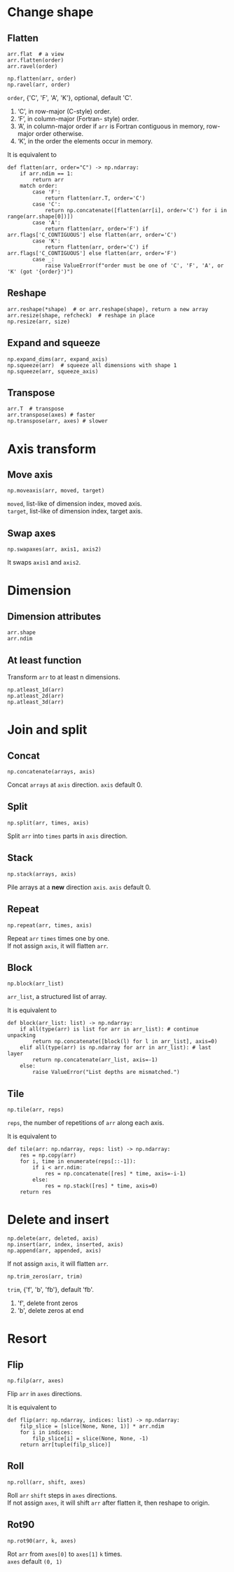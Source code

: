 # Change shape
## Flatten

```python3
arr.flat  # a view
arr.flatten(order)
arr.ravel(order)

np.flatten(arr, order)
np.ravel(arr, order)
```
`order`, {'C', 'F', 'A', 'K'}, optional, default 'C'.
1. ‘C’, in row-major (C-style) order. 
2. ‘F’, in column-major (Fortran- style) order. 
3. ‘A’, in column-major order if `arr` is Fortran contiguous in memory, row-major order otherwise. 
4. ‘K’, in the order the elements occur in memory.

It is equivalent to
```python3
def flatten(arr, order="C") -> np.ndarray:
    if arr.ndim == 1:
        return arr
    match order:
        case 'F':
            return flatten(arr.T, order='C')
        case 'C':
            return np.concatenate([flatten(arr[i], order='C') for i in range(arr.shape[0])])
        case 'A':
            return flatten(arr, order='F') if arr.flags['C_CONTIGUOUS'] else flatten(arr, order='C')
        case 'K':
            return flatten(arr, order='C') if arr.flags['C_CONTIGUOUS'] else flatten(arr, order='F')
        case _:
            raise ValueError(f"order must be one of 'C', 'F', 'A', or 'K' (got '{order}')")
```

## Reshape
```python3
arr.reshape(*shape)  # or arr.reshape(shape), return a new array
arr.resize(shape, refcheck)  # reshape in place
np.resize(arr, size)
```

## Expand and squeeze
```python3
np.expand_dims(arr, expand_axis)
np.squeeze(arr)  # squeeze all dimensions with shape 1
np.squeeze(arr, squeeze_axis)
```

## Transpose
```python3
arr.T  # transpose
arr.transpose(axes) # faster
np.transpose(arr, axes) # slower
```

# Axis transform
## Move axis
```python3
np.moveaxis(arr, moved, target)
```
`moved`, list-like of dimension index, moved axis.\
`target`, list-like of dimension index, target axis.

## Swap axes
```python3
np.swapaxes(arr, axis1, axis2)
```
It swaps `axis1` and `axis2`.

# Dimension
## Dimension attributes
```python3
arr.shape
arr.ndim
```

## At least function
Transform `arr` to at least n dimensions.
```python3
np.atleast_1d(arr)
np.atleast_2d(arr)
np.atleast_3d(arr)
```

# Join and split
## Concat
```python3
np.concatenate(arrays, axis)
```
Concat `arrays` at `axis` direction. `axis` default 0.

## Split
```python3
np.split(arr, times, axis)
```
Split `arr` into `times` parts in `axis` direction.

## Stack
```python3
np.stack(arrays, axis)
```
Pile arrays at a **new** direction `axis`. `axis` default 0.

## Repeat
```python3
np.repeat(arr, times, axis)
```
Repeat `arr` `times` times one by one.\
If not assign `axis`, it will flatten `arr`.

## Block
```python3
np.block(arr_list)
```
`arr_list`, a structured list of array.

It is equivalent to
```python3
def block(arr_list: list) -> np.ndarray:
    if all(type(arr) is list for arr in arr_list): # continue unpacking
        return np.concatenate([block(l) for l in arr_list], axis=0)
    elif all(type(arr) is np.ndarray for arr in arr_list): # last layer
        return np.concatenate(arr_list, axis=-1) 
    else:
        raise ValueError("List depths are mismatched.")
```

## Tile
```python3
np.tile(arr, reps)
```
`reps`, the number of repetitions of `arr` along each axis.

It is equivalent to
```python3
def tile(arr: np.ndarray, reps: list) -> np.ndarray:
    res = np.copy(arr)
    for i, time in enumerate(reps[::-1]):
        if i < arr.ndim:
            res = np.concatenate([res] * time, axis=-i-1)
        else:
            res = np.stack([res] * time, axis=0)
    return res
```

# Delete and insert
```python3
np.delete(arr, deleted, axis)
np.insert(arr, index, inserted, axis)
np.append(arr, appended, axis)
```
If not assign `axis`, it will flatten `arr`.

```python3
np.trim_zeros(arr, trim)
```
`trim`, {'f', 'b', 'fb'}, default 'fb'.
1. 'f', delete front zeros
2. 'b', delete zeros at end

# Resort
## Flip
```python3
np.filp(arr, axes)
```
Flip `arr` in `axes` directions.

It is equivalent to
```python3
def flip(arr: np.ndarray, indices: list) -> np.ndarray:
    filp_slice = [slice(None, None, 1)] * arr.ndim
    for i in indices:
        filp_slice[i] = slice(None, None, -1)
    return arr[tuple(filp_slice)]
```

## Roll
```python3
np.roll(arr, shift, axes)
```
Roll `arr` `shift` steps in `axes` directions.\
If not assign `axes`, it will shift `arr` after flatten it, then reshape to origin.

## Rot90
```python3
np.rot90(arr, k, axes)
```
Rot `arr` from `axes[0]` to `axes[1]` `k` times.\
`axes` default `(0, 1)`

